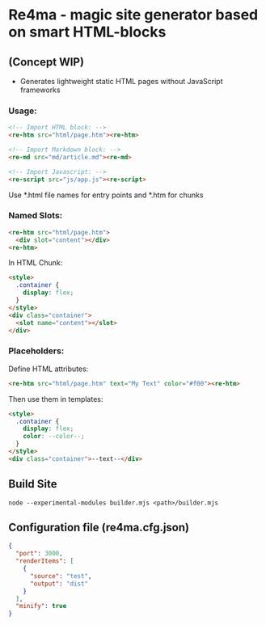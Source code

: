 # Re4ma - magic site generator based on smart HTML-blocks
## (Concept WIP)

* Generates lightweight static HTML pages without JavaScript frameworks

### Usage:
```html
<!-- Import HTML block: -->
<re-htm src="html/page.htm"><re-htm>

<!-- Import Markdown block: -->
<re-md src="md/article.md"><re-md>

<!-- Import Javascript: -->
<re-script src="js/app.js"><re-script>
```
Use *.html file names for entry points and *.htm for chunks
### Named Slots:
```html
<re-htm src="html/page.htm">
  <div slot="content"></div>
<re-htm>
```
In HTML Chunk:
```html
<style>
  .container {
    display: flex;
  }
</style>
<div class="container">
  <slot name="content"></slot>
</div>
```
### Placeholders:
Define HTML attributes:
```html
<re-htm src="html/page.htm" text="My Text" color="#f00"><re-htm>
```
Then use them in templates:
```html
<style>
  .container {
    display: flex;
    color: --color--;
  }
</style>
<div class="container">--text--</div>
```
## Build Site
```
node --experimental-modules builder.mjs <path>/builder.mjs
```
## Configuration file (re4ma.cfg.json)
```json
{
  "port": 3000,
  "renderItems": [
    {
      "source": "test",
      "output": "dist"
    }
  ],
  "minify": true
}
```
